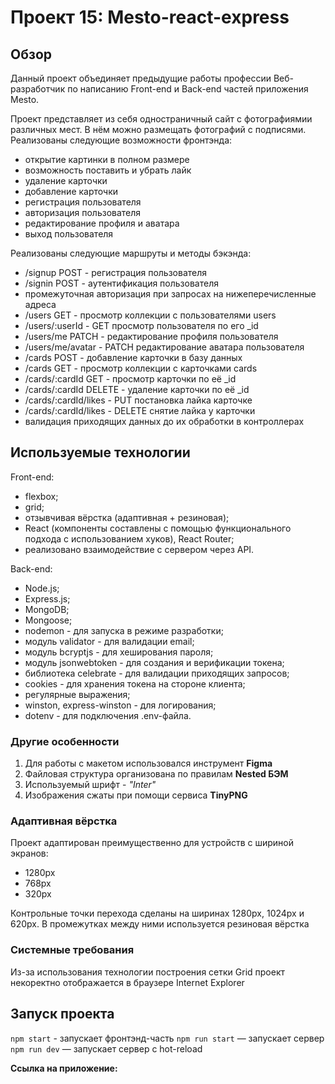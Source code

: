 # Проект 15: Mesto-react-express

## Обзор
Данный проект объединяет предыдущие работы профессии Веб-разработчик по написанию Front-end и Back-end частей приложения Mesto.

Проект представляет из себя одностраничный сайт с фотографиямии различных мест. В нём можно размещать фотографий с подписями. Реализованы следующие возможности фронтэнда:
* открытие картинки в полном размере
* возможность поставить и убрать лайк
* удаление карточки
* добавление карточки
* регистрация пользователя
* авторизация пользователя
* редактирование профиля и аватара
* выход пользователя

Реализованы следующие маршруты и методы бэкэнда:
* /signup POST - регистрация пользователя
* /signin POST - аутентификация пользователя
* промежуточная авторизация при запросах на нижеперечисленные адреса
* /users GET - просмотр коллекции с пользователями users
* /users/:userId - GET просмотр пользователя по его _id
* /users/me PATCH - редактирование профиля пользователя
* /users/me/avatar - PATCH редактирование аватара пользователя
* /cards POST - добавление карточки в базу данных
* /cards GET - просмотр коллекции с карточками cards
* /cards/:cardId GET - просмотр карточки по её _id
* /cards/:cardId DELETE - удаление карточки по её _id
* /cards/:cardId/likes - PUT постановка лайка карточке
* /cards/:cardId/likes - DELETE снятие лайка у карточки
* валидация приходящих данных до их обработки в контроллерах

## Используемые технологии
Front-end:
* flexbox;
* grid;
* отзывчивая вёрстка (адаптивная + резиновая);
* React (компоненты составлены с помощью функционального подхода с использованием хуков), React Router;
* реализовано взаимодействие с сервером через API.

Back-end:
* Node.js;
* Express.js;
* MongoDB;
* Mongoose;
* nodemon - для запуска в режиме разработки;
* модуль validator - для валидации email;
* модуль bcryptjs - для хеширования пароля;
* модуль jsonwebtoken - для создания и верификации токена;
* библиотека celebrate - для валидации приходящих запросов;
* cookies - для хранения токена на стороне клиента;
* регулярные выражения;
* winston, express-winston - для логирования;
* dotenv - для подключения .env-файла.

### Другие особенности
1. Для работы с макетом использовался инструмент **Figma**
2. Файловая структура организована по правилам **Nested БЭМ**
3. Используемый шрифт - *"Inter"*
4. Изображения сжаты при помощи сервиса **TinyPNG**

### Адаптивная вёрстка
Проект адаптирован преимущественно для устройств с шириной экранов:
* 1280px
* 768px
* 320px

Контрольные точки перехода сделаны на ширинах 1280px, 1024px и 620px. В промежутках между ними используется резиновая вёрстка

### Системные требования
Из-за использования технологии построения сетки Grid проект некоректно отображается в браузере Internet Explorer

## Запуск проекта

`npm start` - запускает фронтэнд-часть
`npm run start` — запускает сервер
`npm run dev` — запускает сервер с hot-reload

**Ссылка на приложение:**

<!-- здесь будет ссылка -->